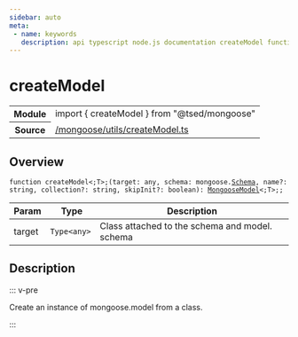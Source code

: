 ```yaml
---
sidebar: auto
meta:
 - name: keywords
   description: api typescript node.js documentation createModel function
---
```

# createModel <Badge text="Function" type="function"/>
<!-- Summary -->
<section class="symbol-info"><table class="is-full-width"><tbody><tr><th>Module</th><td><div class="lang-typescript"><span class="token keyword">import</span> { createModel }&nbsp;<span class="token keyword">from</span>&nbsp;<span class="token string">"@tsed/mongoose"</span></div></td></tr><tr><th>Source</th><td><a href="https://github.com/Romakita/ts-express-decorators/blob/v4.30.0/src//mongoose/utils/createModel.ts#L0-L0">/mongoose/utils/createModel.ts</a></td></tr></tbody></table></section>

<!-- Overview -->
## Overview


<pre><code class="typescript-lang ">function createModel&lt<span class="token punctuation">;</span>T&gt<span class="token punctuation">;</span><span class="token punctuation">(</span>target<span class="token punctuation">:</span> <span class="token keyword">any</span><span class="token punctuation">,</span> schema<span class="token punctuation">:</span> mongoose.<a href="/api/common/jsonschema/decorators/Schema.html"><span class="token">Schema</span></a><span class="token punctuation">,</span> name?<span class="token punctuation">:</span> <span class="token keyword">string</span><span class="token punctuation">,</span> collection?<span class="token punctuation">:</span> <span class="token keyword">string</span><span class="token punctuation">,</span> skipInit?<span class="token punctuation">:</span> <span class="token keyword">boolean</span><span class="token punctuation">)</span><span class="token punctuation">:</span> <a href="/api/mongoose/interfaces/MongooseModel.html"><span class="token">MongooseModel</span></a>&lt<span class="token punctuation">;</span>T&gt<span class="token punctuation">;</span><span class="token punctuation">;</span></code></pre>




<!-- Params -->
Param | Type | Description
---|---|---
 target|<code>Type&lt;any&gt;</code>|Class attached to the schema and model.  schema|<code>"mongoose".Schema</code>|Schema that will be attached to the model.  name|<code>string</code>|Optional. model name  collection|<code>string</code>|Optional. (, induced from model name)  skipInit|<code>boolean</code>|Optional. whether to skip initialization (defaults to false) 



<!-- Description -->
## Description

::: v-pre

Create an instance of mongoose.model from a class.


:::